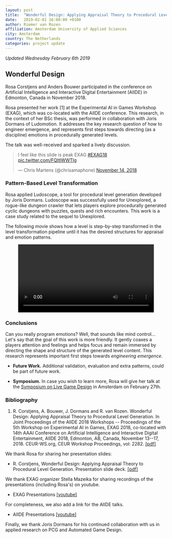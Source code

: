```yaml
---
layout: post
title:  "Wonderful Design: Applying Appraisal Theory to Procedural Level Generation"
date:   2019-02-01 16:00:00 +0100
author: Riemer van Rozen
affiliation: Amsterdam University of Applied Sciences
city: Amsterdam
country: The Netherlands
categories: project update
---
```

*Updated Wednesday February 6th 2019*

## Wonderful Design
Rosa Corstjens and Anders Bouwer participated in the conference on Artificial Intelligence and Interactive Digital Entertainment (AIIDE) in Edmonton, Canada in November 2018.

Rosa presented her work [1] at the Experimental AI in Games Workshop (EXAG), which was co-located with the AIIDE conference.
This research, in the context of her BSc thesis, was performed in collaboration with Joris Dormans of Ludomotion.
It addresses the key research question of how to engineer emergence, and represents first steps towards directing (as a discipline) emotions in procedurally generated levels.

The talk was well-received and sparked a lively discussion.
<blockquote class="twitter-tweet" data-lang="en"><p lang="en" dir="ltr">I feel like this slide is peak EXAG <a href="https://twitter.com/hashtag/EXAG18?src=hash&amp;ref_src=twsrc%5Etfw">#EXAG18</a> <a href="https://t.co/FQItlWWTlg">pic.twitter.com/FQItlWWTlg</a></p>&mdash; Chris Martens (@chrisamaphone) <a href="https://twitter.com/chrisamaphone/status/1062811185668489216?ref_src=twsrc%5Etfw">November 14, 2018</a></blockquote> <script async src="https://platform.twitter.com/widgets.js" charset="utf-8"></script> 

### Pattern-Based Level Transformation
Rosa applied Ludoscope, a tool for procedural level generation developed by Joris Dormans. Ludoscope was successfully used for Unexplored, a rogue-like dungeon crawler that lets players explore procedurally generated cyclic dungeons with puzzles, quests and rich encounters.
This work is a case study related to the sequel to Unexplored.

The following movie shows how a level is step-by-step transformed in the level transformation pipeline until it has the desired structures for appraisal and emotion patterns.

<figure class="video_container">
  <video controls="true" allowfullscreen="true" width="100%">
    <source src="/assets/Ludoscope_UE_Generation.mp4">
  </video>
</figure>

### Conclusions
Can you really program emotions?
Well, that sounds like mind control...
Let's say that the goal of this work is more friendly. It gently coaxes a players attention and feelings and helps focus and remain immersed by directing the shape and structure of the generated level content.
This research represents important first steps towards *engineering emergence*.

* **Future Work.** Additional validation, evaluation and extra patterns, could be part of future work.

* **Symposium.** In case you wish to learn more, Rosa will give her talk at the [Symposium on Live Game Design](/project/update/2019/02/01/Live-Game-Design-Symposium.html) in Amsterdam on February 27th.

### Bibliography
1. R. Corstjens, A. Bouwer, J. Dormans and R. van Rozen. Wonderful Design: Applying Appraisal Theory to Procedural Level Generation. In Joint Proceedings of the AIIDE 2018 Workshops -- Proceedings of the 5th Workshop on Experimental AI in Games, EXAG 2018, co-located with 14th AAAI Conference on Artificial Intelligence and Interactive Digital Entertainment, AIIDE 2018, Edmonton, AB, Canada, November 13--17, 2018. CEUR-WS.org, CEUR Workshop Proceedings, vol: 2282. [[pdf]](http://ceur-ws.org/Vol-2282/EXAG_106.pdf)

We thank Rosa for sharing her presentation slides:

* R. Corstjens, Wonderful Design: Applying Appraisal Theory to Procedural Level Generation. Presentation slide deck. [[pdf]](/assets/EXAG2018_slides_Corstjens.pdf)

We thank EXAG organizer Stella Mazeika for sharing recordings of the presentations (including Rosa's) on youtube.

* EXAG Presentations [[youtube]](https://www.youtube.com/channel/UCe5wOhqbVOTJfrJ7RuJOEKg?app=desktop)

For completeness, we also add a link for the AIIDE talks.

* AIIDE Presentations [[youtube]](https://www.youtube.com/channel/UCoyxQd7o7QCc75nZR7jFDMw)

Finally, we thank Joris Dormans for his continued collaboration with us in applied research on PCG and Automated Game Design.